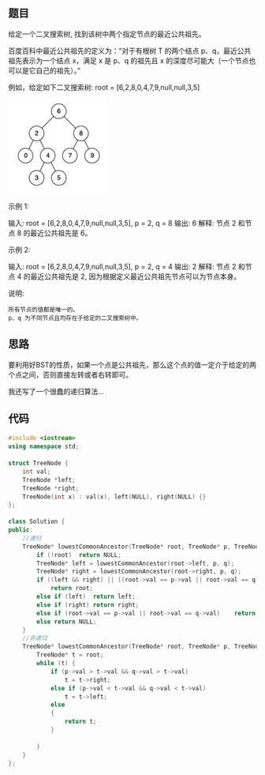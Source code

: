 ## 题目

给定一个二叉搜索树, 找到该树中两个指定节点的最近公共祖先。

百度百科中最近公共祖先的定义为：“对于有根树 T 的两个结点 p、q，最近公共祖先表示为一个结点 x，满足 x 是 p、q 的祖先且 x 的深度尽可能大（一个节点也可以是它自己的祖先）。”

例如，给定如下二叉搜索树:  root = [6,2,8,0,4,7,9,null,null,3,5]

![](./picture/binarysearchtree_improved.png)

示例 1:

输入: root = [6,2,8,0,4,7,9,null,null,3,5], p = 2, q = 8
输出: 6 
解释: 节点 2 和节点 8 的最近公共祖先是 6。

示例 2:

输入: root = [6,2,8,0,4,7,9,null,null,3,5], p = 2, q = 4
输出: 2
解释: 节点 2 和节点 4 的最近公共祖先是 2, 因为根据定义最近公共祖先节点可以为节点本身。

说明:


	所有节点的值都是唯一的。
	p、q 为不同节点且均存在于给定的二叉搜索树中。

## 思路

要利用好BST的性质，如果一个点是公共祖先，那么这个点的值一定介于给定的两个点之间，否则直接左转或者右转即可。

我还写了一个很蠢的递归算法...

## 代码

```cpp
#include <iostream>
using namespace std;

struct TreeNode {
    int val;
    TreeNode *left;
    TreeNode *right;
    TreeNode(int x) : val(x), left(NULL), right(NULL) {}
};

class Solution {
public:
    //递归
    TreeNode* lowestCommonAncestor(TreeNode* root, TreeNode* p, TreeNode* q) {
        if (!root)  return NULL;
        TreeNode* left = lowestCommonAncestor(root->left, p, q);
        TreeNode* right = lowestCommonAncestor(root->right, p, q);
        if ((left && right) || ((root->val == p->val || root->val == q->val) && (left || right)))
            return root;
        else if (left)  return left;
        else if (right) return right;
        else if (root->val == p->val || root->val == q->val)    return root;
        else return NULL;
    }
    //非递归
    TreeNode* lowestCommonAncestor(TreeNode* root, TreeNode* p, TreeNode* q) {
        TreeNode* t = root;
        while (t) {
            if (p->val > t->val && q->val > t->val) 
                t = t->right;
            else if (p->val < t->val && q->val < t->val)
                t = t->left;
            else
            {
                return t;
            }
            
        }
    }
};
```













